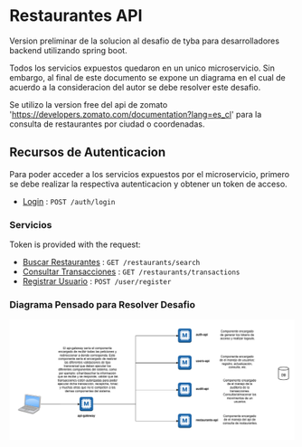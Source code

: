 # Restaurantes API

Version preliminar de la solucion al desafio de tyba para desarrolladores backend utilizando spring boot.

Todos los servicios expuestos quedaron en un unico microservicio. Sin embargo, al final de este documento se expone un diagrama en el cual de acuerdo a la consideracion del autor se debe resolver este desafio.

Se utilizo la version free del api de zomato 'https://developers.zomato.com/documentation?lang=es_cl' para la consulta de restaurantes por ciudad o coordenadas.

## Recursos de Autenticacion 

Para poder acceder a los servicios expuestos por el microservicio, primero se debe realizar la respectiva autenticacion y obtener un token de acceso. 

* [Login](docs/login.md) : `POST /auth/login`

### Servicios

Token is provided with the request:

* [Buscar Restaurantes](docs/restaurants.md) : `GET /restaurants/search`
* [Consultar Transacciones](docs/transactions.md) : `GET /restaurants/transactions`
* [Registrar Usuario](docs/register-user.md) : `POST /user/register`


### Diagrama Pensado para Resolver Desafio
 
![alt text](docs/diagrama-tyba.png "Logo Title Text 1")
